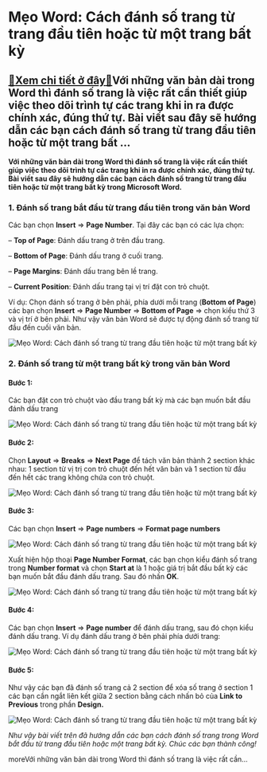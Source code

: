 Mẹo Word: Cách đánh số trang từ trang đầu tiên hoặc từ một trang bất kỳ
=======================================================================

[:gift:Xem chi tiết ở đây:gift:](https://hddtvn.com/meo-word-cach-danh-so-trang-tu-trang-dau-tien-hoac-tu-mot-trang-bat-ky/)Với những văn bản dài trong Word thì đánh số trang là việc rất cần thiết giúp việc theo dõi trình tự các trang khi in ra được chính xác, đúng thứ tự. Bài viết sau đây sẽ hướng dẫn các bạn cách đánh số trang từ trang đầu tiên hoặc từ một trang bất …
--------------------------------------------------------------------------------------------------------------------------------------------------------------------------------------------------------------------------------------------------------

**Với những văn bản dài trong Word thì đánh số trang là việc rất cần thiết giúp việc theo dõi trình tự các trang khi in ra được chính xác, đúng thứ tự. Bài viết sau đây sẽ hướng dẫn các bạn cách đánh số trang từ trang đầu tiên hoặc từ một trang bất kỳ trong Microsoft Word.**


### 1. Đánh số trang bắt đầu từ trang đầu tiên trong văn bản Word


Các bạn chọn **Insert** => **Page Number**. Tại đây các bạn có các lựa chọn:


– **Top of Page**: Đánh dấu trang ở trên đầu trang.


– **Bottom of Page**: Đánh dấu trang ở cuối trang.


– **Page Margins**: Đánh dấu trang bên lề trang.


– **Current Position**: Đánh dấu trang tại vị trí đặt con trỏ chuột.


Ví dụ: Chọn đánh số trang ở bên phải, phía dưới mỗi trang (**Bottom of Page**) các bạn chọn **Insert** => **Page Number** => **Bottom of Page** => chọn kiểu thứ 3 và vị trí ở bên phải. Như vậy văn bản Word sẽ được tự động đánh số trang từ đầu đến cuối văn bản.


![Mẹo Word: Cách đánh số trang từ trang đầu tiên hoặc từ một trang bất kỳ](https://hddtvn.com/wp-content/uploads/2021/01/dyXFbYa.png "Mẹo Word: Cách đánh số trang từ trang đầu tiên hoặc từ một trang bất kỳ")


### 2. Đánh số trang từ một trang bất kỳ trong văn bản Word


#### Bước 1:


Các bạn đặt con trỏ chuột vào đầu trang bất kỳ mà các bạn muốn bắt đầu đánh dấu trang


![Mẹo Word: Cách đánh số trang từ trang đầu tiên hoặc từ một trang bất kỳ](https://hddtvn.com/wp-content/uploads/2021/01/8YH3dta.png "Mẹo Word: Cách đánh số trang từ trang đầu tiên hoặc từ một trang bất kỳ")


#### Bước 2:


Chọn **Layout** => **Breaks** => **Next Page** để tách văn bản thành 2 section khác nhau: 1 section từ vị trị con trỏ chuột đến hết văn bản và 1 section từ đầu đến hết các trang không chứa con trỏ chuột.


![Mẹo Word: Cách đánh số trang từ trang đầu tiên hoặc từ một trang bất kỳ](https://hddtvn.com/wp-content/uploads/2021/01/nNdWqSe.png "Mẹo Word: Cách đánh số trang từ trang đầu tiên hoặc từ một trang bất kỳ")


#### Bước 3:


Các bạn chọn **Insert** => **Page numbers** => **Format page numbers**


![Mẹo Word: Cách đánh số trang từ trang đầu tiên hoặc từ một trang bất kỳ](https://hddtvn.com/wp-content/uploads/2021/01/LpmYtJs.png "Mẹo Word: Cách đánh số trang từ trang đầu tiên hoặc từ một trang bất kỳ")


Xuất hiện hộp thoại **Page Number Format**, các bạn chọn kiểu đánh số trang trong **Number format** và chọn **Start at** là 1 hoặc giá trị bắt đầu bất kỳ các bạn muốn bắt đầu đánh dấu trang. Sau đó nhấn **OK**.


![Mẹo Word: Cách đánh số trang từ trang đầu tiên hoặc từ một trang bất kỳ](https://hddtvn.com/wp-content/uploads/2021/01/ysWCC2d.png "Mẹo Word: Cách đánh số trang từ trang đầu tiên hoặc từ một trang bất kỳ")


#### Bước 4:


Các bạn chọn **Insert** => **Page number** để đánh dấu trang, sau đó chọn kiểu đánh dấu trang. Ví dụ đánh dấu trang ở bên phải phía dưới trang:


![Mẹo Word: Cách đánh số trang từ trang đầu tiên hoặc từ một trang bất kỳ](https://hddtvn.com/wp-content/uploads/2021/01/cBVEz0V.png "Mẹo Word: Cách đánh số trang từ trang đầu tiên hoặc từ một trang bất kỳ")


#### Bước 5:


Như vậy các bạn đã đánh số trang cả 2 section để xóa số trang ở section 1 các bạn cần ngắt liên kết giữa 2 section bằng cách nhấn bỏ của **Link to Previous** trong phần **Design.**


![Mẹo Word: Cách đánh số trang từ trang đầu tiên hoặc từ một trang bất kỳ](https://hddtvn.com/wp-content/uploads/2021/01/HltEETd.png "Mẹo Word: Cách đánh số trang từ trang đầu tiên hoặc từ một trang bất kỳ")


*Như vậy bài viết trên đã hướng dẫn các bạn cách đánh số trang trong Word bắt đầu từ trang đầu tiên hoặc một trang bất kỳ. Chúc các bạn thành công!*


moreVới những văn bản dài trong Word thì đánh số trang là việc rất cần…

